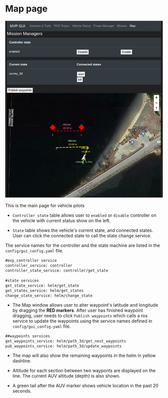 # Map page
<img src="https://github.com/GSO-soslab/sosl_auv_manual/blob/main/pictures/mvp_gui/map_page.png" width="700">

This is the main page for vehicle pilots

- `Controller state` table allows user to `enabled` or `disable` controller on the vehicle with current status show on the left.

- `State` table shows the vehicle's current state, and connected states. User can click the connected state to call the state change service.

The service names for the controller and the state machine are listed in the `config/gui_config.yaml` file.

```
#mvp_controller service
controller_service: controller
controller_state_service: controller/get_state

#state services
get_state_service: helm/get_state
get_states_service: helm/get_states
change_state_service: helm/change_state

```

- The Map window allows user to alter waypoint's latitude and longitude by dragging the **RED markers**. After user has finished waypoint dragging, user needs to click `Publish waypoints` which calls a ros service to update the waypoints using the service names defined in `config/gui_config.yaml` file.


```
##waypoints services
get_waypoints_service: helm/path_3d/get_next_waypoints
pub_waypoints_service: helm/path_3d/update_waypoints
```

- The map will also show the remaining waypoints in the helm in yellow dashline.

- Altitude for each section between two wayponts are displayed on the line. The current AUV altitude (depth) is also shown.

- A green tail after the AUV marker shows vehicle location in the past 20 seconds.
